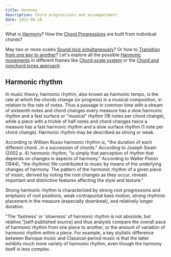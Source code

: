 ```yaml
---
title: Harmony
description: Chord progressions and accompaniment
date: 2021-08-18
---
```


What is [Harmony](./study/index.md)? How the [Chord Progressions](./progressions/index.md) are built from individual chords? 

May two or more scales [Sound nice simultaneously](./polytonality/index.md)? Or how to [Transition from one key to another](./modulation/index.md)? Let's explore all the possible [Harmonic movements](./movement/index.md) in different frames like [Chord-scale system](./chord-scale/index.md) or the [Chord and nonchord tones approach](./non-chord/index.md)

## Harmonic rhythm

In music theory, harmonic rhythm, also known as harmonic tempo, is the rate at which the chords change (or progress) in a musical composition, in relation to the rate of notes. Thus a passage in common time with a stream of sixteenth notes and chord changes every measure has a slow harmonic rhythm and a fast surface or "musical" rhythm (16 notes per chord change), while a piece with a trickle of half notes and chord changes twice a measure has a fast harmonic rhythm and a slow surface rhythm (1 note per chord change). Harmonic rhythm may be described as strong or weak.

According to William Russo harmonic rhythm is, "the duration of each different chord...in a succession of chords." According to Joseph Swain (2002 p. 4) harmonic rhythm, "is simply that perception of rhythm that depends on changes in aspects of harmony." According to Walter Piston (1944), "the rhythmic life contributed to music by means of the underlying changes of harmony. The pattern of the harmonic rhythm of a given piece of music, derived by noting the root changes as they occur, reveals important and distinctive features affecting the style and texture."

Strong harmonic rhythm is characterized by strong root progressions and emphasis of root positions, weak contrapuntal bass motion, strong rhythmic placement in the measure (especially downbeat), and relatively longer duration.

"The 'fastness' or 'slowness' of harmonic rhythm is not absolute, but relative,"[self-published source] and thus analysts compare the overall pace of harmonic rhythm from one piece to another, or the amount of variation of harmonic rhythm within a piece. For example, a key stylistic difference between Baroque music and Classical-period music is that the latter exhibits much more variety of harmonic rhythm, even though the harmony itself is less complex.
